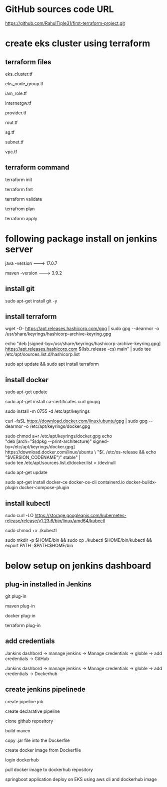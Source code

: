
# GitHub sources code URL

https://github.com/RahulTiple31/first-terraform-project.git


# create eks cluster using terraform

## terraform files

eks_cluster.tf

eks_node_group.tf

iam_role.tf

internetgw.tf

provider.tf

rout.tf

sg.tf

subnet.tf

vpc.tf

## terraform command

terraform init

terraform fmt

terraform validate

terrafrom plan

terraform apply


# following package install on jenkins server

java -version   ---> 17.0.7

maven -version  ---> 3.9.2

## install git
sudo apt-get install git -y

## install terraform

wget -O- https://apt.releases.hashicorp.com/gpg | sudo gpg --dearmor -o /usr/share/keyrings/hashicorp-archive-keyring.gpg

echo "deb [signed-by=/usr/share/keyrings/hashicorp-archive-keyring.gpg] https://apt.releases.hashicorp.com $(lsb_release -cs) main" | sudo tee /etc/apt/sources.list.d/hashicorp.list

sudo apt update && sudo apt install terraform

## install docker

sudo apt-get update

sudo apt-get install ca-certificates curl gnupg

sudo install -m 0755 -d /etc/apt/keyrings

curl -fsSL https://download.docker.com/linux/ubuntu/gpg | sudo gpg --dearmor -o /etc/apt/keyrings/docker.gpg

sudo chmod a+r /etc/apt/keyrings/docker.gpg
echo \
  "deb [arch="$(dpkg --print-architecture)" signed-by=/etc/apt/keyrings/docker.gpg] https://download.docker.com/linux/ubuntu \
  "$(. /etc/os-release && echo "$VERSION_CODENAME")" stable" | \
  sudo tee /etc/apt/sources.list.d/docker.list > /dev/null
  
sudo apt-get update

sudo apt-get install docker-ce docker-ce-cli containerd.io docker-buildx-plugin docker-compose-plugin

## install kubectl

sudo curl -LO https://storage.googleapis.com/kubernetes-release/release/v1.23.6/bin/linux/amd64/kubectl

sudo chmod +x ./kubectl

sudo mkdir -p $HOME/bin && sudo cp ./kubectl $HOME/bin/kubectl && export PATH=$PATH:$HOME/bin


# below setup on jenkins dashboard

## plug-in installed in Jenkins

git plug-in

maven plug-in

docker plug-in

terraform plug-in

## add credentials

Jankins dashbord -> manage jenkins -> Manage credentials -> globle -> add credentials -> GitHub

Jankins dashbord -> manage jenkins -> Manage credentials -> globle -> add credentials -> Dockerhub

## create jenkins pipelinede

create pipeline job

create declarative pipeline

clone github repository

build maven

copy .jar file into the Dockerfile

create docker image from Dockerfile

login dockerhub

pull docker image to dockerhub repository

springboot application deploy on EKS using aws cli and dockerhub image




